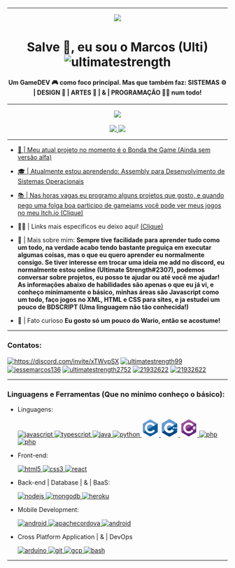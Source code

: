----------------------------------------------------------------------

<div align="center">
<img src = "https://i.pinimg.com/originals/31/e2/79/31e2794f4a3280333ebde8f2169ff040.png" width = "300px"> </div>
 
<h1 align="center">Salve 👋, eu sou o Marcos (Ulti) <img src="https://komarev.com/ghpvc/?username=ultimatestrength&label=Profile%20views&color=0e75b6&style=flat" alt="ultimatestrength" /> </h1>

<h4 align="center">Um GameDEV 🎮 como foco principal. Mas que também faz: SISTEMAS ⚙ | DESIGN 📐 | ARTES 🎨 | & | PROGRAMAÇÃO 👨‍💻 num todo!</h3>

----------------------------------------------------------------------

<div align="center">  
  
  ![](https://discord.c99.nl/widget/theme-2/589150408736243737.png)
  
  <a href="https://github.com/UltimateStrength">
  <img height="141em" src="https://github-readme-stats.vercel.app/api?username=UltimateStrength&show_icons=true&theme=gotham&include_all_commits=true&count_private=true"/>
  <img height="141em" src="https://github-readme-stats.vercel.app/api/top-langs/?username=UltimateStrength&layout=compact&langs_count=7&theme=gotham"/>
   </div>
 
  
----------------------------------------------------------------------

<div align="left">  
  
- 📌 | Meu atual projeto no momento é o Bonda the Game (Ainda sem versão alfa)

- 🎓 | Atualmente estou aprendendo: Assembly para Desenvolvimento de Sistemas Operacionais

- 📚 | Nas horas vagas eu programo alguns projetos que gosto, e quando pego uma folga boa participo de gamejams você pode ver meus jogos no meu Itch.io [(Clique)](https://ultimate-strength.itch.io/)

- 👨‍💻 | Links mais especificos eu deixo aqui! [(Clique)](https://ultimatestrength.github.io/Project-Links/)

- 👥 | Mais sobre mim: **Sempre tive facilidade para aprender tudo como um todo, na verdade acabo tendo bastante preguiça em executar algumas coisas, mas o que eu quero aprender eu normalmente consigo. Se tiver interesse em trocar uma ideia me add no discord, eu normalmente estou online (Ultimate Strength#2307), podemos conversar sobre projetos, eu posso te ajudar ou até você me ajudar! As informações abaixo de habilidades são apenas o que eu já vi, e conheço minimamente o básico, minhas áreas são Javascript como um todo, faço jogos no XML, HTML e CSS para sites, e ja estudei um pouco de BDSCRIPT (Uma linguagem não tão conhecida!)**

- 📑 | Fato curioso **Eu gosto só um pouco do Wario, então se acostume!**
  </div>

----------------------------------------------------------------------
  
<h3 align="left">Contatos:</h3>
  
  <p align="left">
  <a href="https://discord.com/invite/xTWvpSX" target="blank"><img align="center" src="https://logodownload.org/wp-content/uploads/2017/11/discord-logo-4-1.png" alt="https://discord.com/invite/xTWvpSX" height="40" width="40" /></a>
  <a href="https://www.instagram.com/ultimatestrength99/" target="blank"><img align="center" src="https://cdn.discordapp.com/emojis/1096860956488913008.webp" alt="ultimatestrength99" height="40" width="40" /></a>
  <a href="https://twitter.com/jessemarcos136" target="blank"><img align="center" src="https://www.danoneinstitute.org/wp-content/uploads/2020/06/logo-rond-twitter.png" alt="jessemarcos136" height="40" width="40" /></a>
  <a href="https://www.youtube.com/@ultimatestrength2752" target="blank"><img align="center" src="https://cdn.discordapp.com/attachments/849431723540480010/1109580805279318118/187209.png" alt="ultimatestrength2752" height="40" width="40" /></a>
  <a href="https://stackoverflow.com/users/21932622" target="blank"><img align="center" src="https://cdn.discordapp.com/attachments/849431723540480010/1109580335248838755/stackoverflow.png" alt="21932622" height="40" width="40" /></a>
  <a href="https://steamcommunity.com/id/finisautempotentiae/" target="blank"><img align="center" src="https://upload.wikimedia.org/wikipedia/commons/c/c1/Steam_Logo.png" alt="21932622" height="40" width="40" /></a>
  </p>
  
----------------------------------------------------------------------

<h3 align="left">Linguagens e Ferramentas (Que no minimo conheço o básico):</h3>
  
- Linguagens:
  
  <p align="left">
  <a href="https://developer.mozilla.org/en-US/docs/Web/JavaScript" target="_blank" rel="noreferrer"> <img src="https://cdn.discordapp.com/attachments/849431723540480010/1109605978103611433/javascript.png" alt="javascript" width="40" height="40"/> </a>
  <a href="https://www.typescriptlang.org/" target="_blank" rel="noreferrer"> <img src="https://cdn.discordapp.com/attachments/849431723540480010/1134877622053109881/68747470733a2f2f6769746c61622e636f6d2f75706c6f6164732f2d2f73797374656d2f67726f75702f6176617461722f31303732303235332f747970657363726970742e706e67.png" alt="typescript" width="40" height="40"/> </a>
   <a href="https://www.java.com" target="_blank" rel="noreferrer"> <img src="https://cdn.discordapp.com/attachments/849431723540480010/1134877489567641732/javaicon-1320167912601224138.png" alt="java" width="40" height="40"/> </a>
  <a href="https://www.python.org" target="_blank" rel="noreferrer"> <img src="https://media.discordapp.net/attachments/849431723540480010/1109605978439164035/python.png?width=203&height=203" alt="python" width="40" height="40"/> </a> 
  <a href="https://www.cprogramming.com/" target="_blank" rel="noreferrer"> <img src="https://raw.githubusercontent.com/devicons/devicon/master/icons/c/c-original.svg" alt="c" width="40" height="40"/> </a>
  <a href="https://www.w3schools.com/cpp/" target="_blank" rel="noreferrer"> <img src="https://raw.githubusercontent.com/devicons/devicon/master/icons/cplusplus/cplusplus-original.svg" alt="cplusplus" width="40" height="40"/> </a>
  <a href="https://www.w3schools.com/cs/" target="_blank" rel="noreferrer"> <img src="https://raw.githubusercontent.com/devicons/devicon/master/icons/csharp/csharp-original.svg" alt="csharp" width="40" height="40"/> </a>
  <a href="https://www.php.net" target="_blank" rel="noreferrer"> <img src="https://cdn.discordapp.com/attachments/849431723540480010/1109606241426210837/php-icon-8.png" alt="php" width="40" height="40"/> </a> 
  <a href="https://github.com/nilpointer-software" target="_blank" rel="noreferrer"> <img src="https://cdn.discordapp.com/attachments/849431723540480010/1109606404056170527/Microsoft.png" alt="php" width="40" height="40"/> </a> </p>
  
- Front-end:
  
  <p align="left">
    <a href="https://www.w3.org/html/" target="_blank" rel="noreferrer"> <img src="https://cdn.discordapp.com/attachments/849431723540480010/1109606594381099048/html5-512.png" alt="html5" width="40" height="40"/> </a>
    <a href="https://www.w3schools.com/css/" target="_blank" rel="noreferrer"> <img src="https://media.discordapp.net/attachments/849431723540480010/1109606654342860930/css-3-512.png?width=460&height=460" alt="css3" width="40" height="40"/> </a>
    <a href="https://reactjs.org/" target="_blank" rel="noreferrer"> <img src="https://cdn.discordapp.com/attachments/849431723540480010/1109606879610540182/2300px-React-icon.png" alt="react" width="45" height="40"/> </a> </p>

- Back-end | Database | & | BaaS:
  
  <p align="left">
    <a href="https://nodejs.org" target="_blank" rel="noreferrer"> <img src="https://cdn.discordapp.com/attachments/849431723540480010/1109607206887899136/node-js-icon-454x512-nztofx17.png" alt="nodejs" width="37" height="40"/> </a>
    <a href="https://www.mongodb.com/" target="_blank" rel="noreferrer"> <img src="https://cdn.discordapp.com/attachments/849431723540480010/1109607850558357534/mongodb.png" alt="mongodb" width="37" height="40"/> </a>
    <a href="https://heroku.com" target="_blank" rel="noreferrer"> <img src="https://www.vectorlogo.zone/logos/heroku/heroku-icon.svg" alt="heroku" width="40" height="40"/> </a> </p>

- Mobile Development:
  
  <p align="left">
    <a href="https://developer.android.com" target="_blank" rel="noreferrer"> <img src="https://cdn.discordapp.com/attachments/849431723540480010/1109608807291703446/174836.png" alt="android" width="40" height="40"/> </a> 
    <a href="https://cordova.apache.org/" target="_blank" rel="noreferrer"> <img src="https://www.vectorlogo.zone/logos/apache_cordova/apache_cordova-icon.svg" alt="apachecordova" width="40" height="40"/> </a>
    <a href="https://wiki.catrobat.org/bin/view/Documentation/" target="_blank" rel="noreferrer"> <img src="https://cdn.discordapp.com/attachments/849431723540480010/1109592771267940583/unnamed.webp" alt="android" width="40" height="40"/> </a> </p>  
  
- Cross Platform Application | & | DevOps
  
  <p align="left">
    <a href="https://www.arduino.cc/" target="_blank" rel="noreferrer"> <img src="https://cdn.worldvectorlogo.com/logos/arduino-1.svg" alt="arduino" width="40" height="40"/> </a>
    <a href="https://git-scm.com/" target="_blank" rel="noreferrer"> <img src="https://www.vectorlogo.zone/logos/git-scm/git-scm-icon.svg" alt="git" width="40" height="40"/> </a>
    <a href="https://cloud.google.com" target="_blank" rel="noreferrer"> <img src="https://www.vectorlogo.zone/logos/google_cloud/google_cloud-icon.svg" alt="gcp" width="40" height="40"/> </a>
    <a href="https://www.gnu.org/software/bash/" target="_blank" rel="noreferrer"> <img src="https://cdn.discordapp.com/attachments/849431723540480010/1109609134170574868/App-Terminal.png" alt="bash" width="40" height="40"/> </a> </p>
  
----------------------------------------------------------------------
